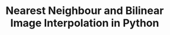 ---
title: Nearest Neighbour and Bilinear Image Interpolation in Python 
summary: This Python project implements two common image interpolation techniques; Nearest Neighbour Interpolation and Bilinear Interpolation. These techniques are useful for resizing images while preserving their quality to some extent.
tags:
    - Image Processing
weight: 20
links:
  - icon: github
    icon_pack: fab
    name: Code
    url: https://github.com/Gad-MA/Bilinear-and-Nearest-Neighbor-Image-Interpolation

# Optional external URL for project (replaces project detail page).
external_link: https://github.com/Gad-MA/Bilinear-and-Nearest-Neighbor-Image-Interpolation

---